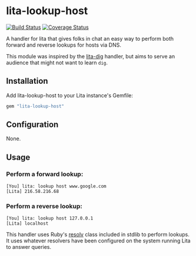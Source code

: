 # lita-lookup-host

[![Build Status](https://travis-ci.org/justintime/lita-lookup-host.png?branch=master)](https://travis-ci.org/justintime/lita-lookup-host)
[![Coverage Status](https://coveralls.io/repos/justintime/lita-lookup-host/badge.png)](https://coveralls.io/r/justintime/lita-lookup-host)

A handler for lita that gives folks in chat an easy way to perform both forward and reverse lookups for hosts via DNS.

This module was inspired by the [lita-dig](https://github.com/esigler/lita-dig) handler, but aims to serve an audience
that might not want to learn ```dig```.

## Installation

Add lita-lookup-host to your Lita instance's Gemfile:

``` ruby
gem "lita-lookup-host"
```

## Configuration

None.

## Usage

### Perform a forward lookup:
```
[You] lita: lookup host www.google.com
[Lita] 216.58.216.68
```

### Perform a reverse lookup:
```
[You] lita: lookup host 127.0.0.1
[Lita] localhost
```

This handler uses Ruby's [resolv](http://ruby-doc.org/stdlib-1.9.3/libdoc/resolv/rdoc/Resolv/DNS.html) class included in
stdlib to perform lookups.  It uses whatever resolvers have been configured on the system running Lita to answer
queries.


